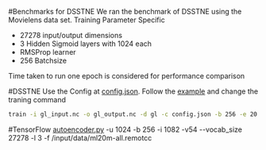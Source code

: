 #Benchmarks for DSSTNE
We ran the benchmark of DSSTNE using the Movielens data set. Training Parameter Specific
* 27278 input/output dimensions
* 3 Hidden Sigmoid layers with 1024 each
* RMSProp learner
* 256 Batchsize

Time taken to run one epoch is considered for performance comparison


#DSSTNE
Use the Config at [config.json](dsstne/config.json). Follow the [example](../docs/getting_started/examples.md) and change the traning command
```bash
train -i gl_input.nc -o gl_output.nc -d gl -c config.json -b 256 -e 20 -n gl_network.nc
```

#TensorFlow
[autoencoder.py](tf/autoencoder.py) -u 1024 -b 256 -i 1082 -v54 --vocab_size 27278 -l 3 -f /input/data/ml20m-all.remotcc


